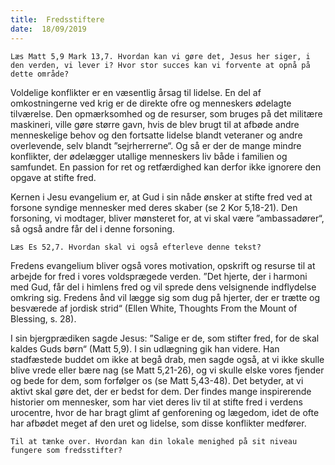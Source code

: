 ```yaml
---
title:  Fredsstiftere
date:  18/09/2019
---
```


`Læs Matt 5,9 Mark 13,7. Hvordan kan vi gøre det, Jesus her siger, i den verden, vi lever i? Hvor stor succes kan vi forvente at opnå på dette område?`

Voldelige konflikter er en væsentlig årsag til lidelse. En del af omkostningerne ved krig er de direkte ofre og menneskers ødelagte tilværelse. Den opmærksomhed og de resurser, som bruges på det militære maskineri, ville gøre større gavn, hvis de blev brugt til at afbøde andre menneskelige behov og den fortsatte lidelse blandt veteraner og andre overlevende, selv blandt ”sejrherrerne“. Og så er der de mange mindre konflikter, der ødelægger utallige menneskers liv både i familien og samfundet. En passion for ret og retfærdighed kan derfor ikke ignorere den opgave at stifte fred.

Kernen i Jesu evangelium er, at Gud i sin nåde ønsker at stifte fred ved at forsone syndige mennesker med deres skaber (se 2 Kor 5,18-21). Den forsoning, vi modtager, bliver mønsteret for, at vi skal være ”ambassadører“, så også andre får del i denne forsoning.

`Læs Es 52,7. Hvordan skal vi også efterleve denne tekst?`

Fredens evangelium bliver også vores motivation, opskrift og resurse til at arbejde for fred i vores voldsprægede verden. ”Det hjerte, der i harmoni med Gud, får del i himlens fred og vil sprede dens velsignende indflydelse omkring sig. Fredens ånd vil lægge sig som dug på hjerter, der er trætte og besværede af jordisk strid“ (Ellen White, Thoughts From the Mount of Blessing, s. 28).

I sin bjergprædiken sagde Jesus: ”Salige er de, som stifter fred, for de skal kaldes Guds børn“ (Matt 5,9). I sin udlægning gik han videre. Han stadfæstede buddet om ikke at begå drab, men sagde også, at vi ikke skulle blive vrede eller bære nag (se Matt 5,21-26), og vi skulle elske vores fjender og bede for dem, som forfølger os (se Matt 5,43-48). Det betyder, at vi aktivt skal gøre det, der er bedst for dem. Der findes mange inspirerende historier om mennesker, som har viet deres liv til at stifte fred i verdens urocentre, hvor de har bragt glimt af genforening og lægedom, idet de ofte har afbødet meget af den uret og lidelse, som disse konflikter medfører.

`Til at tænke over. Hvordan kan din lokale menighed på sit niveau fungere som fredsstifter?`